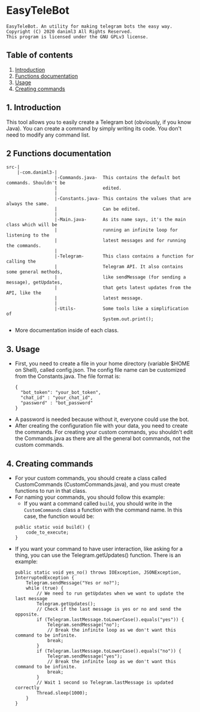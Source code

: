 # EasyTeleBot
```
EasyTeleBot. An utility for making telegram bots the easy way.
Copyright (C) 2020 daniml3 All Rights Reserved.
This program is licensed under the GNU GPLv3 license.
```

## Table of contents 
1. [ Introduction ](#1-introduction)
2. [ Functions documentation ](#2-functions-documentation)
3. [ Usage ](#3-usage)
4. [ Creating commands ](#4-creating-commands)

## 1. Introduction
This tool allows you to easily create a Telegram bot (obviously, if you know Java).
You can create a command by simply writing its code. You don't need to modify any
command list.

## 2 Functions documentation
```
src-|
    |-com.daniml3-|
                  |-Commands.java-  This contains the default bot commands. Shouldn't be 
                  |                 edited.
                  |
                  |-Constants.java- This contains the values that are always the same. 
                  |                 Can be edited.
                  |
                  |-Main.java-      As its name says, it's the main class which will be
                  |                 running an infinite loop for listening to the
                  |                 latest messages and for running the commands.
                  |
                  |-Telegram-       This class contains a function for calling the
                  |                 Telegram API. It also contains some general methods,
                  |                 like sendMessage (for sending a message), getUpdates,
                  |                 that gets latest updates from the API, like the
                  |                 latest message.
                  |
                  |-Utils-          Some tools like a simplification of
                                    System.out.print();
```

* More documentation inside of each class.

## 3. Usage
* First, you need to create a file in your home directory (variable $HOME on Shell), called config.json.
The config file name can be customized from the Constants.java.
The file format is:
    ```
    {
      "bot_token": "your_bot_token",
      "chat_id" : "your_chat_id",
      "password" : "bot_password"
    }
    ```
* A password is needed because without it, everyone could use the bot.
* After creating the configuration file with your data, you need to create the commands.
For creating your custom commands, you shouldn't edit the Commands.java as there are all
the general bot commands, not the custom commands.

## 4. Creating commands
* For your custom commands, you should create a class called CustomCommands (CustomCommands.java),
 and you must create functions to run in that class.
* For naming your commands, you should follow this example:
    * If you want a command called `build`, you should write in the `CustomCommands`
    class a function with the command name. In this case, the function would be:
    ```
    public static void build() {
        code_to_execute;
    }
    ```
* If you want your command to have user interaction, like asking for a thing, you can use
the Telegram.getUpdates() function. There is an example:
    ```
    public static void yes_no() throws IOException, JSONException, InterruptedException {
        Telegram.sendMessage("Yes or no?");
        while (true) {
            // We need to run getUpdates when we want to update the last message
            Telegram.getUpdates();
            // Check if the last message is yes or no and send the opposite.
            if (Telegram.lastMessage.toLowerCase().equals("yes")) {
                Telegram.sendMessage("no");
                // Break the infinite loop as we don't want this command to be infinite.
                break;
            }
            if (Telegram.lastMessage.toLowerCase().equals("no")) {
                Telegram.sendMessage("yes");
                // Break the infinite loop as we don't want this command to be infinite.
                break;
            }
            // Wait 1 second so Telegram.lastMessage is updated correctly
            Thread.sleep(1000);
        }
    }
    ```